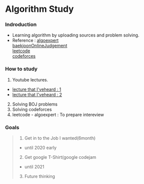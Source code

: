 # Algorithm Study

### Indroduction
- Learning algorithm by uploading sources and problem solving.
- Reference : [algoexpert](https://www.algoexpert.io/product)<br>
[baekjoonOnlineJudgement](https://www.acmicpc.net/)<br>
[leetcode](https://leetcode.com/)<br>
[codeforces](https://codeforces.com/)<br>


### How to study
1. Youtube lectures. 
- [lecture that I'veheard : 1](https://www.youtube.com/playlist?list=PLB7ZlVMcmjIDsjPQfjxT-_ClgEtr-udS2)
- [lecture that I'veheard : 2](https://www.youtube.com/playlist?list=PLRx0vPvlEmdDHxCvAQS1_6XV4deOwfVrz)
2. Solving BOJ problems
3. Solving codeforces
4. leetcode - algoexpert : To prepare intereview

### Goals
> 1. Get in to the Job I wanted(6month) 
> - until 2020 early
> 2. Get google T-Shirt(google codejam
> - until 2021
>  3. Future thinking

                      
